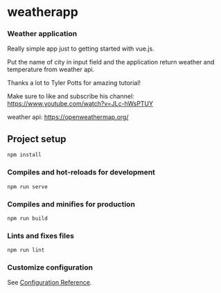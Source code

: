 # weatherapp

### Weather application
Really simple app just to getting started with vue.js.

Put the name of city in input field and the application return weather and temperature from weather api.

Thanks a lot to Tyler Potts for amazing tutorial!

Make sure to like and subscribe his channel: https://www.youtube.com/watch?v=JLc-hWsPTUY

weather api: https://openweathermap.org/

## Project setup
```
npm install
```

### Compiles and hot-reloads for development
```
npm run serve
```

### Compiles and minifies for production
```
npm run build
```

### Lints and fixes files
```
npm run lint
```

### Customize configuration
See [Configuration Reference](https://cli.vuejs.org/config/).
